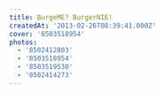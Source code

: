 ```yaml
---
title: BurgeME? BurgerNIE!
createdAt: '2013-02-26T08:39:41.000Z'
cover: '8503518954'
photos:
  - '8502412803'
  - '8503518954'
  - '8503519530'
  - '8502414273'
---
```


